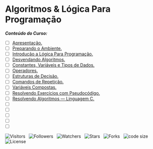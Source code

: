 <!-- Titulo -->
# Algoritmos & Lógica Para Programação

***Conteúdo do Curso:***

* [ ] [Apresentação.](https://github.com/Devsgeeknerd/mod-apr-alg-log-par-pro-bas-ava)
* [ ] [Preparando o Ambiente.](https://github.com/Devsgeeknerd/mod-pre-amb-alg-log-par-pro-bas-ava)
* [ ] [Introdução a Lógica Para Programação.](https://github.com/Devsgeeknerd/mod-int-log-par-pro-alg-log-par-pro-bas-ava)
* [ ] [Desvendando Algoritmos.](https://github.com/Devsgeeknerd/mod-des-alg-alg-log-par-pro-bas-ava)
* [ ] [Constantes, Variáveis e Tipos de Dados.](https://github.com/Devsgeeknerd/mod-con-var-tip-dad-alg-log-par-pro-bas-ava)
* [ ] [Operadores.](https://github.com/Devsgeeknerd/mod-ope-alg-log-par-pro-bas-ava)
* [ ] [Estruturas de Decisão.](https://github.com/Devsgeenknerd/mod-est-dec-alg-log-par-rpo-bas-ava)
* [ ] [Comandos de Repetição.](https://github.com/Devsgeeknerd/mod-com-rep-alg-log-par-pro-bas-ava)
* [ ] [Variáveis Compostas.](https://github.com/Devsgeeknerd/mod-var-com-alg-log-par-pro-bas-ava)
* [ ] [Resolvendo Exercícios com Pseudocódigo.](https://github.com/Devsgeeknerd/mod-res-exe-pse-alg-log-par-rpo-bas-ava)
* [ ] [Resolvendo Algoritmos — Linguagem C.](https://github.com/Devsgeeknerd/mod-res-alg-lin-c-alg-log-par-pro-bas-ava)
* [ ] []()
* [ ] []()
* [ ] []()
* [ ] []()
* [ ] []()

![Visitors](https://api.visitorbadge.io/api/visitors?path=Devsgeeknerd%2Fcur-alg-log-par-pro-bas-ava&label=Visitantes&labelColor=%23f9e64f&countColor=%23008000&style=plastic "Total de Visitas")
&nbsp;
![Followers](https://img.shields.io/github/followers/Devsgeeknerd?style=p&label=Seguidores&labelColor=f9e64f&color=008000 "Total de Seguidores")
&nbsp;
![Watchers](https://img.shields.io/github/watchers/Devsgeeknerd/cur-alg-log-par-pro-bas-ava?style=p&label=Observadores&labelColor=f9e64f&color=008000 "Total de Observadores")
&nbsp;
![Stars](https://img.shields.io/github/stars/Devsgeeknerd/cur-alg-log-par-pro-bas-ava?style=p&label=Estrelas&labelColor=f9e64f&color=008000 "Total de Estrelas")
&nbsp;
![Forks](https://img.shields.io/github/forks/Devsgeeknerd/cur-alg-log-par-pro-bas-ava?style=p&label=Bifurcações&labelColor=f9e64f&color=008000 "Total de Bifurcações")
&nbsp;
![code size](https://img.shields.io/github/languages/code-size/Devsgeeknerd/cur-alg-log-par-pro-bas-ava?style=p&label=Tamanho&labelColor=f9e64f&color=008000& "Tamanho do Repositório")
&nbsp;
![License](https://img.shields.io/github/license/Devsgeeknerd/cur-alg-log-par-pro-bas-ava?style=p&label=Licença&labelColor=f9e64f&color=008000 "Licença do Repositório")
